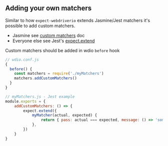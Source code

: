 ## Adding your own matchers

Similar to how `expect-webdriverio` extends Jasmine/Jest matchers it's possible to add custom matchers.

- Jasmine see [custom matchers](https://jasmine.github.io/2.5/custom_matcher.html) doc
- Everyone else see Jest's [expect.extend](https://jestjs.io/docs/en/expect#expectextendmatchers)

Custom matchers should be added in wdio `before` hook

```js
// wdio.conf.js
{
  before() {
    const matchers = require('./myMatchers')
    matchers.addCustomMatchers()
  }
}
```

```js
// myMatchers.js - Jest example
module.exports = {
    addCustomMatchers: () => {
        expect.extend({
            myMatcher(actual, expected) {
                return { pass: actual === expected, message: () => 'some message' }
            },
        })
    }
}
```
